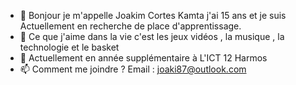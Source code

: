 - 👋 Bonjour je m'appelle Joakim Cortes Kamta j'ai 15 ans et je suis Actuellement en recherche de place d'apprentissage.
- 👀 Ce que j'aime dans la vie c'est les jeux vidéos , la musique , la technologie et le basket
- 🌱 Actuellement en année supplémentaire à L'ICT 12 Harmos 
- 📫 Comment me joindre ?
Email : joaki87@outlook.com 

